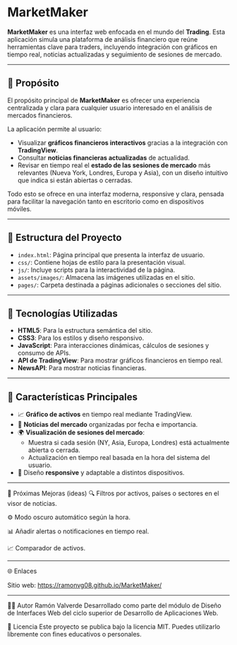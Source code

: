 # MarketMaker

**MarketMaker** es una interfaz web enfocada en el mundo del **Trading**.
Esta aplicación simula una plataforma de análisis financiero que reúne herramientas clave para traders, incluyendo integración con gráficos en tiempo real, noticias actualizadas y seguimiento de sesiones de mercado.

---

## 🎯 Propósito

El propósito principal de **MarketMaker** es ofrecer una experiencia centralizada y clara para cualquier usuario interesado en el análisis de mercados financieros.

La aplicación permite al usuario:

- Visualizar **gráficos financieros interactivos** gracias a la integración con **TradingView**.
- Consultar **noticias financieras actualizadas** de actualidad.
- Revisar en tiempo real el **estado de las sesiones de mercado** más relevantes (Nueva York, Londres, Europa y Asia), con un diseño intuitivo que indica si están abiertas o cerradas.

Todo esto se ofrece en una interfaz moderna, responsive y clara, pensada para facilitar la navegación tanto en escritorio como en dispositivos móviles.

---

## 🧩 Estructura del Proyecto

- `index.html`: Página principal que presenta la interfaz de usuario.
- `css/`: Contiene hojas de estilo para la presentación visual.
- `js/`: Incluye scripts para la interactividad de la página.
- `assets/images/`: Almacena las imágenes utilizadas en el sitio.
- `pages/`: Carpeta destinada a páginas adicionales o secciones del sitio.

---

## 🔧 Tecnologías Utilizadas

- **HTML5**: Para la estructura semántica del sitio.
- **CSS3**: Para los estilos y diseño responsivo.
- **JavaScript**: Para interacciones dinámicas, cálculos de sesiones y consumo de APIs.
- **API de TradingView**: Para mostrar gráficos financieros en tiempo real.
- **NewsAPI**: Para mostrar noticias financieras.

---

## 🚀 Características Principales

- 📈 **Gráfico de activos** en tiempo real mediante TradingView.
- 📰 **Noticias del mercado** organizadas por fecha e importancia.
- 🌍 **Visualización de sesiones del mercado**:
  - Muestra si cada sesión (NY, Asia, Europa, Londres) está actualmente abierta o cerrada.
  - Actualización en tiempo real basada en la hora del sistema del usuario.
- 📱 Diseño **responsive** y adaptable a distintos dispositivos.

---

📌 Próximas Mejoras (ideas)
🔍 Filtros por activos, países o sectores en el visor de noticias.

⚙️ Modo oscuro automático según la hora.

📊 Añadir alertas o notificaciones en tiempo real.

📈 Comparador de activos.

---

🌐 Enlaces

Sitio web: https://ramonvg08.github.io/MarketMaker/

---

👨‍💻 Autor
Ramón Valverde
Desarrollado como parte del módulo de Diseño de Interfaces Web del ciclo superior de Desarrollo de Aplicaciones Web.

📄 Licencia
Este proyecto se publica bajo la licencia MIT.
Puedes utilizarlo libremente con fines educativos o personales.
